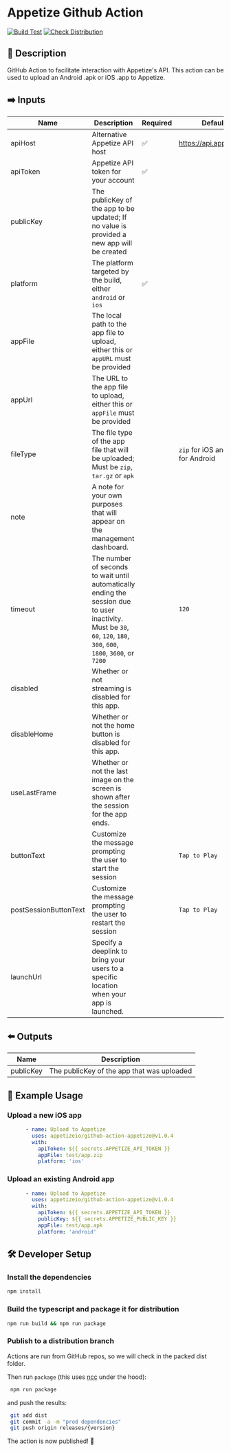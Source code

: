 # Appetize Github Action

[![Build Test](https://github.com/appetizeio/github-action-appetize/actions/workflows/test.yml/badge.svg)](https://github.com/appetizeio/github-action-appetize/actions/workflows/test.yml)
[![Check Distribution](https://github.com/appetizeio/github-action-appetize/actions/workflows/check-dist.yml/badge.svg)](https://github.com/appetizeio/github-action-appetize/actions/workflows/check-dist.yml)

## 📄 Description

GitHub Action to facilitate interaction with Appetize's API. This action can be used to upload an Android .apk or iOS .app to Appetize.

## :arrow_right: Inputs

| Name                  | Description                                                                                                                                                            | Required           | Default                             |
|-----------------------|------------------------------------------------------------------------------------------------------------------------------------------------------------------------|--------------------|-------------------------------------|
| apiHost               | Alternative Appetize API host                                                                                                                                          | :white_check_mark: | https://api.appetize.io             |
| apiToken              | Appetize API token for your account                                                                                                                                    | :white_check_mark: |                                     |
| publicKey             | The publicKey of the app to be updated; If no value is provided a new app will be created                                                                              |                    |                                     |
| platform              | The platform targeted by the build, either `android` or `ios`                                                                                                          | :white_check_mark: |                                     |
| appFile               | The local path to the app file to upload, either this or `appURL` must be provided                                                                                     |                    |                                     |
| appUrl                | The URL to the app file to upload, either this or `appFile` must be provided                                                                                           |                    |                                     |
| fileType              | The file type of the app file that will be uploaded; Must be `zip`, `tar.gz` or `apk`                                                                                  |                    | `zip` for iOS and `apk` for Android |
| note                  | A note for your own purposes that will appear on the management dashboard.                                                                                             |                    |                                     |
| timeout               | The number of seconds to wait until automatically ending the session due to user inactivity. Must be `30`, `60`, `120`, `180`, `300`, `600`, `1800`, `3600`, or `7200` |                    | `120`                               |
| disabled              | Whether or not streaming is disabled for this app.                                                                                                                     |                    |                                     |
| disableHome           | Whether or not the home button is disabled for this app.                                                                                                               |                    |                                     |
| useLastFrame          | Whether or not the last image on the screen is shown after the session for the app ends.                                                                               |                    |                                     |
| buttonText            | Customize the message prompting the user to start the session                                                                                                          |                    | `Tap to Play`                       |
| postSessionButtonText | Customize the message prompting the user to restart the session                                                                                                        |                    | `Tap to Play`                       |
| launchUrl             | Specify a deeplink to bring your users to a specific location when your app is launched.                                                                               |                    |                                     |

## :arrow_left: Outputs
| Name      | Description                                |
|-----------|--------------------------------------------|
| publicKey | The publicKey of the app that was uploaded |

## :tractor: Example Usage

### Upload a new iOS app

```yaml
      - name: Upload to Appetize
        uses: appetizeio/github-action-appetize@v1.0.4
        with:
          apiToken: ${{ secrets.APPETIZE_API_TOKEN }}
          appFile: test/app.zip
          platform: 'ios'
```

### Upload an existing Android app

```yaml
      - name: Upload to Appetize
        uses: appetizeio/github-action-appetize@v1.0.4
        with:
          apiToken: ${{ secrets.APPETIZE_API_TOKEN }}
          publicKey: ${{ secrets.APPETIZE_PUBLIC_KEY }}
          appFile: test/app.apk
          platform: 'android'
```

## 🛠 Developer Setup

### Install the dependencies

```bash
npm install
```

### Build the typescript and package it for distribution

```bash
npm run build && npm run package
```

### Publish to a distribution branch

Actions are run from GitHub repos, so we will check in the packed dist folder. 

Then run `package` (this uses [ncc](https://github.com/vercel/ncc) under the hood):
```bash
 npm run package
 ```
and push the results:
```bash
 git add dist
 git commit -a -m "prod dependencies"
 git push origin releases/{version}
```

The action is now published! 🎉

